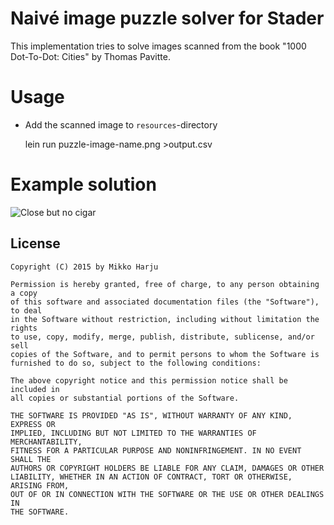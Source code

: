 # Naivé image puzzle solver for Stader

This implementation tries to solve images scanned from the book "1000 Dot-To-Dot: Cities" by Thomas Pavitte.

# Usage

* Add the scanned image to `resources`-directory

    lein run puzzle-image-name.png >output.csv

# Example solution

![Close but no cigar](http://play.taiste.fi/random/stader.png)

## License

    Copyright (C) 2015 by Mikko Harju

    Permission is hereby granted, free of charge, to any person obtaining a copy
    of this software and associated documentation files (the "Software"), to deal
    in the Software without restriction, including without limitation the rights
    to use, copy, modify, merge, publish, distribute, sublicense, and/or sell
    copies of the Software, and to permit persons to whom the Software is
    furnished to do so, subject to the following conditions:

    The above copyright notice and this permission notice shall be included in
    all copies or substantial portions of the Software.

    THE SOFTWARE IS PROVIDED "AS IS", WITHOUT WARRANTY OF ANY KIND, EXPRESS OR
    IMPLIED, INCLUDING BUT NOT LIMITED TO THE WARRANTIES OF MERCHANTABILITY,
    FITNESS FOR A PARTICULAR PURPOSE AND NONINFRINGEMENT. IN NO EVENT SHALL THE
    AUTHORS OR COPYRIGHT HOLDERS BE LIABLE FOR ANY CLAIM, DAMAGES OR OTHER
    LIABILITY, WHETHER IN AN ACTION OF CONTRACT, TORT OR OTHERWISE, ARISING FROM,
    OUT OF OR IN CONNECTION WITH THE SOFTWARE OR THE USE OR OTHER DEALINGS IN
    THE SOFTWARE.
